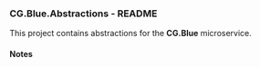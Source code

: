 
### CG.Blue.Abstractions - README

This project contains abstractions for the **CG.Blue** microservice.

#### Notes






